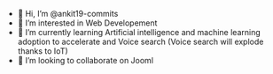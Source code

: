 - 👋 Hi, I’m @ankit19-commits
- 👀 I’m interested in Web Developement 
- 🌱 I’m currently learning Artificial intelligence and machine learning adoption to accelerate and Voice search (Voice search will explode thanks to IoT)
- 💞️ I’m looking to collaborate on Jooml
<!---
ankit19-commits/ankit19-commits is a ✨ special ✨ repository because its `README.md` (this file) appears on your GitHub profile.
You can click the Preview link to take a look at your changes.
--->
